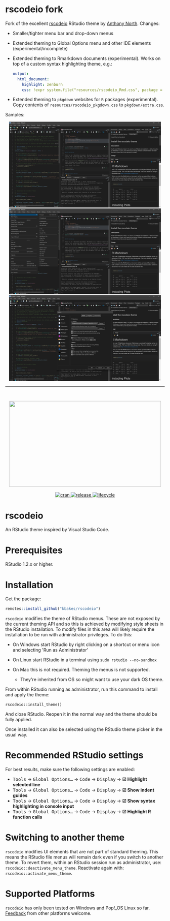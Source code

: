 # rscodeio fork

Fork of the excellent [rscodeio](https://github.com/anthonynorth/rscodeio) RStudio theme by [Anthony North](https://github.com/anthonynorth). Changes:

-   Smaller/tighter menu bar and drop-down menus

-   Extended theming to Global Options menu and other IDE elements (experimental/incomplete)

-   Extended theming to Rmarkdown documents (experimental). Works on top of a custom syntax highlighting theme, e.g.:

    ``` yaml
    output:
      html_document:
        highlight: zenburn
        css: !expr system.file("resources/rscodeio_Rmd.css", package = "rscodeio")
    ```

-   Extended theming to `pkgdown` websites for `R` packages (experimental). Copy contents of `resources/rscodeio_pkgdown.css` to `pkgdown/extra.css`.

Samples:

<p align=center>
  <img src="./inst/media/rscodeio-2.png" width="480" height="270">
  <img src="./inst/media/rscodeio-3.png" width="480" height="270">
  <img src="./inst/media/rscodeio-4.png" width="480" height="270">
</p>

------------------------------------------------------------------------

<br>

<p align=center>
  <img src="./inst/media/rscodeio.png" width="480" height="270">
</p>

<p align="center">
  <a href="https://cran.r-project.org/package=rscodeio">
    <img src="https://img.shields.io/cran/l/rscodeio?style=flat-square" alt="cran">
  </a>
  <a href="https://github.com/anthonynorth/rscodeio/releases/latest">
    <img src="https://img.shields.io/github/v/release/anthonynorth/rscodeio?sort=semver&style=flat-square" alt="release">
  </a>
  <a href="https://www.tidyverse.org/lifecycle/#experimental">
    <img src="https://img.shields.io/badge/lifecycle-experimental-orange?style=flat-square" alt="lifecycle" />
  </a>
</p>

# rscodeio

An RStudio theme inspired by Visual Studio Code.

# Prerequisites

RStudio 1.2.x or higher.

# Installation

Get the package:

``` r
remotes::install_github("kbakes/rscodeio")
```

`rscodeio` modifies the theme of RStudio menus. These are not exposed by the current theming API and so this is achieved by modifying style sheets in the RStudio installation. To modify files in this area will likely require the installation to be run with administrator privileges. To do this:

-   On Windows start RStudio by right clicking on a shortcut or menu icon and selecting 'Run as Administrator'

-   On Linux start RStudio in a terminal using `sudo rstudio --no-sandbox`

-   On Mac this is not required. Theming the menus is not supported.

    -   They're inherited from OS so might want to use your dark OS theme.

From within RStudio running as administrator, run this command to install and apply the theme:

    rscodeio::install_theme()

And close RStudio. Reopen it in the normal way and the theme should be fully applied.

Once installed it can also be selected using the RStudio theme picker in the usual way.

# Recommended RStudio settings

For best results, make sure the following settings are enabled:

-   <kbd>Tools</kbd> → <kbd>Global Options…</kbd> → <kbd>Code</kbd> → <kbd>Display</kbd> → **☑ Highlight selected line**
-   <kbd>Tools</kbd> → <kbd>Global Options…</kbd> → <kbd>Code</kbd> → <kbd>Display</kbd> → **☑ Show indent guides**
-   <kbd>Tools</kbd> → <kbd>Global Options…</kbd> → <kbd>Code</kbd> → <kbd>Display</kbd> → **☑ Show syntax highlighting in console input**
-   <kbd>Tools</kbd> → <kbd>Global Options…</kbd> → <kbd>Code</kbd> → <kbd>Display</kbd> → **☑ Highlight R function calls**

# Switching to another theme

`rscodeio` modifies UI elements that are not part of standard theming. This means the RStudio file menus will remain dark even if you switch to another theme. To revert them, within an RStudio session run as administrator, use: `rscodeio::deactivate_menu_theme`. Reactivate again with: `rscodeio::activate_menu_theme`.

# Supported Platforms

`rscodeio` has only been tested on Windows and Pop!\_OS Linux so far. [Feedback](https://github.com/anthonynorth/rscodeio/issues) from other platforms welcome.
